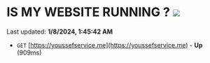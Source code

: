 # IS MY WEBSITE RUNNING ? [![](https://img.shields.io/static/v1?label=Sponsor&message=%E2%9D%A4&logo=GitHub&color=%23fe8e86)](https://github.com/sponsors/<username>)

Last updated: **1/8/2024, 1:45:42 AM**

- `GET` [https://youssefservice.me](https://youssefservice.me) - **Up** (909ms)

